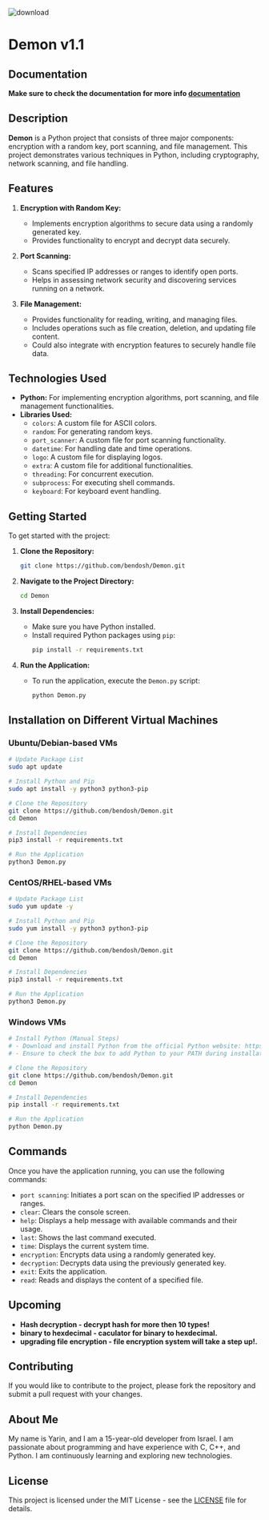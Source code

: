 ![download](https://github.com/user-attachments/assets/c30e6c0c-8b63-41ee-b6ee-b99daaa26058)
# Demon v1.1


## Documentation
**Make sure to check the documentation for more info [documentation](https://bendosh4.github.io/Demon-Website/)**
## Description

**Demon** is a Python project that consists of three major components: encryption with a random key, port scanning, and file management. This project demonstrates various techniques in Python, including cryptography, network scanning, and file handling.

## Features

1. **Encryption with Random Key:**
   - Implements encryption algorithms to secure data using a randomly generated key.
   - Provides functionality to encrypt and decrypt data securely.

2. **Port Scanning:**
   - Scans specified IP addresses or ranges to identify open ports.
   - Helps in assessing network security and discovering services running on a network.

3. **File Management:**
   - Provides functionality for reading, writing, and managing files.
   - Includes operations such as file creation, deletion, and updating file content.
   - Could also integrate with encryption features to securely handle file data.

## Technologies Used

- **Python:** For implementing encryption algorithms, port scanning, and file management functionalities.
- **Libraries Used:**
  - `colors`: A custom file for ASCII colors.
  - `random`: For generating random keys.
  - `port_scanner`: A custom file for port scanning functionality.
  - `datetime`: For handling date and time operations.
  - `logo`: A custom file for displaying logos.
  - `extra`: A custom file for additional functionalities.
  - `threading`: For concurrent execution.
  - `subprocess`: For executing shell commands.
  - `keyboard`: For keyboard event handling.

## Getting Started

To get started with the project:

1. **Clone the Repository:**
    ```sh
    git clone https://github.com/bendosh/Demon.git
    ```

2. **Navigate to the Project Directory:**
    ```sh
    cd Demon
    ```

3. **Install Dependencies:**
    - Make sure you have Python installed.
    - Install required Python packages using `pip`:
      ```sh
      pip install -r requirements.txt
      ```

4. **Run the Application:**
    - To run the application, execute the `Demon.py` script:
      ```sh
      python Demon.py
      ```

## Installation on Different Virtual Machines

### Ubuntu/Debian-based VMs

```sh
# Update Package List
sudo apt update

# Install Python and Pip
sudo apt install -y python3 python3-pip

# Clone the Repository
git clone https://github.com/bendosh/Demon.git
cd Demon

# Install Dependencies
pip3 install -r requirements.txt

# Run the Application
python3 Demon.py
```

### CentOS/RHEL-based VMs

```sh
# Update Package List
sudo yum update -y

# Install Python and Pip
sudo yum install -y python3 python3-pip

# Clone the Repository
git clone https://github.com/bendosh/Demon.git
cd Demon

# Install Dependencies
pip3 install -r requirements.txt

# Run the Application
python3 Demon.py
```

### Windows VMs

```sh
# Install Python (Manual Steps)
# - Download and install Python from the official Python website: https://www.python.org/downloads/
# - Ensure to check the box to add Python to your PATH during installation

# Clone the Repository
git clone https://github.com/bendosh/Demon.git
cd Demon

# Install Dependencies
pip install -r requirements.txt

# Run the Application
python Demon.py
```

## Commands

Once you have the application running, you can use the following commands:

- `port scanning`: Initiates a port scan on the specified IP addresses or ranges.
- `clear`: Clears the console screen.
- `help`: Displays a help message with available commands and their usage.
- `last`: Shows the last command executed.
- `time`: Displays the current system time.
- `encryption`: Encrypts data using a randomly generated key.
- `decryption`: Decrypts data using the previously generated key.
- `exit`: Exits the application.
- `read`: Reads and displays the content of a specified file.

## Upcoming
- **Hash decryption - decrypt hash for more then 10 types!**<br>
- **binary to hexdecimal - caculator for binary to hexdecimal.**<br>
- **upgrading file encryption - file encryption system will take a step up!.**<br>

## Contributing

If you would like to contribute to the project, please fork the repository and submit a pull request with your changes.

## About Me

My name is Yarin, and I am a 15-year-old developer from Israel. I am passionate about programming and have experience with C, C++, and Python. I am continuously learning and exploring new technologies.

## License

This project is licensed under the MIT License - see the [LICENSE](LICENSE) file for details.
